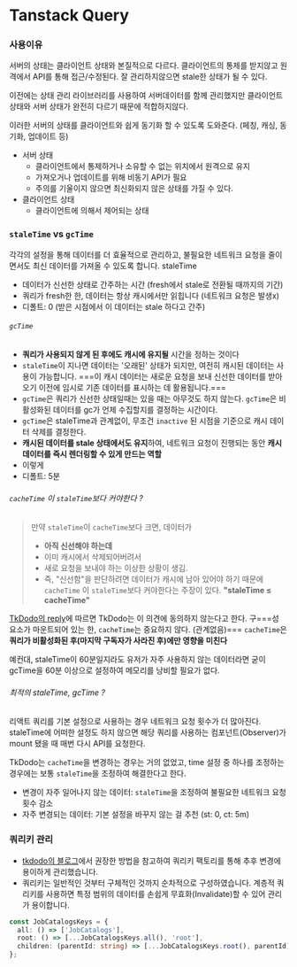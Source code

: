 # Tanstack Query
### 사용이유
서버의 상태는 클라이언트 상태와 본질적으로 다르다. 클라이언트의 통제를 받지않고 원격에서 API를 통해 접근/수정된다. 잘 관리하지않으면 stale한 상태가 될 수 있다. 

이전에는 상태 관리 라이브러리를 사용하여  서버데이터를 함께 관리했지만 클라이언트 상태와 서버 상태가 완전히 다르기 때문에 적합하지않다.

이러한 서버의 상태를 클라이언트와 쉽게 동기화 할 수 있도록 도와준다. (페칭, 캐싱, 동기화, 업데이트 등) 

- 서버 상태
    - 클라이언트에서 통제하거나 소유할 수 없는 위치에서 원격으로 유지
    - 가져오거나 업데이트를 위해 비동기 API가 필요
    - 주의를 기울이지 않으면 최신화되지 않은 상태를 가질 수 있다.
- 클라이언트 상태
	- 클라이언트에 의해서 제어되는 상태

### `staleTime` vs `gcTime`

각각의 설정을 통해 데이터를 더 효율적으로 관리하고, 불필요한 네트워크 요청을 줄이면서도 최신 데이터를 가져올 수 있도록 합니다.
staleTime
- 데이터가 신선한 상태로 간주하는 시간 (fresh에서 stale로 전환될 때까지의 기간)
- 쿼리가 fresh한 한, 데이터는 항상 캐시에서만 읽힙니다 (네트워크 요청은 발생x)
- 디폴트: 0 (받은 시점에서 이 데이터는 stale 하다고 간주)
###### `gcTime`
- **쿼리가 사용되지 않게 된 후에도 캐시에 유지될** 시간을 정하는 것이다
- `staleTime`이 지나면 데이터는 '오래된' 상태가 되지만, 여전히 캐시된 데이터는 사용이 가능합니다. ===이 캐시 데이터는 새로운 요청을 보내 신선한 데이터를 받아오기 이전에 임시로 기존 데이터를 표시하는 데 활용됩니다.===
- `gcTime`은 쿼리가 신선한 상태일때는 있을 때는 아무것도 하지 않는다. `gcTime`은 비활성화된 데이터를 gc가 언제 수집할지를 결정하는 시간이다.
- `gcTime`은 staleTime과 관계없이, 무조건 `inactive` 된 시점을 기준으로 캐시 데이터 삭제를 결정한다.
- **캐시된 데이터를 stale 상태에서도 유지**하여, 네트워크 요청이 진행되는 동안 **캐시 데이터를 즉시 렌더링할 수 있게 만드는 역할**
- 이렇게 
- 디폴트: 5분

###### `cacheTime` 이 `staleTime`보다 커야한다 ?  

> 만약 `staleTime`이 `cacheTime`보다 크면, 데이터가 
> - **아직 신선해야 하는데**
> - 이미 캐시에서 삭제되어버려서
> - 새로 요청을 보내야 하는 이상한 상황이 생김.
> - 즉, "신선함"을 판단하려면 데이터가 캐시에 남아 있어야 하기 때문에 `cacheTime` 이 `staleTime`보다 커야한다는 주장이 있다. **"staleTime ≤ cacheTime"**

[TkDodo의 reply](https://github.com/TanStack/query/discussions/1685#discussioncomment-1876723)에 따르면 TkDodo는 이 의견에 동의하지 않는다고 한다. 구===성 요소가 마운트되어 있는 한, `cacheTime`는 중요하지 않다. (관계없음)=== `cacheTime`은 **쿼리가 비활성화된 후(마지막 구독자가 사라진 후)에만 영향을 미친다**

예컨대, staleTime이 60분일지라도 유저가 자주 사용하지 않는 데이터라면 굳이 gcTime을 60분 이상으로 설정하여 메모리를 낭비할 필요가 없다. 

###### 최적의 staleTime, gcTime ?
리액트 쿼리를 기본 설정으로 사용하는 경우 네트워크 요청 횟수가 더 많아진다. staleTime에 어떠한 설정도 하지 않으면 해당 쿼리를 사용하는 컴포넌트(Observer)가 mount 됐을 때 매번 다시 API를 요청한다.

TkDodo는 `cacheTime`을 변경하는 경우는 거의 없었고, time 설정 중 하나를 조정하는 경우에는 보통 `staleTime`을 조정하여 해결한다고 한다.

- 변경이 자주 일어나지 않는 데이터: `staleTime`을 조정하여 불필요한 네트워크 요청 횟수 감소
- 자주 변경되는 데이터: 기본 설정을 바꾸지 않는 걸 추천 (st: 0, ct: 5m)


### 쿼리키 관리
- [tkdodo의 블로그](https://tkdodo.eu/blog/effective-react-query-keys)에서 권장한 방법을 참고하여 쿼리키 팩토리를 통해 추후 변경에 용이하게 관리했습니다.
- 쿼리키는 일반적인 것부터 구체적인 것까지 순차적으로 구성하였습니다. 계층적 쿼리키를 사용하면 특정 범위의 데이터를 손쉽게 무효화(Invalidate)할 수 있어 관리가 용이합니다.

```typescript
const JobCatalogsKeys = {
  all: () => ['JobCatalogs'],
  root: () => [...JobCatalogsKeys.all(), 'root'],
  children: (parentId: string) => [...JobCatalogsKeys.root(), parentId],
};
```